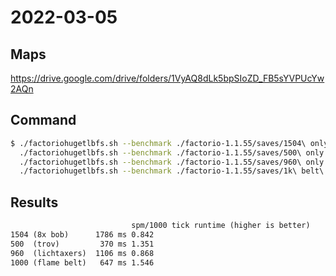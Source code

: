 # 2022-03-05

## Maps

https://drive.google.com/drive/folders/1VyAQ8dLk5bpSIoZD_FB5sYVPUcYw2AQn

## Command

```bash
$ ./factoriohugetlbfs.sh --benchmark ./factorio-1.1.55/saves/1504\ only.zip && \
  ./factoriohugetlbfs.sh --benchmark ./factorio-1.1.55/saves/500\ only.zip && \
  ./factoriohugetlbfs.sh --benchmark ./factorio-1.1.55/saves/960\ only.zip &&  \
  ./factoriohugetlbfs.sh --benchmark ./factorio-1.1.55/saves/1k\ belt\ only.zip
```

## Results

```txt
                           spm/1000 tick runtime (higher is better)
1504 (8x bob)      1786 ms 0.842
500  (trov)         370 ms 1.351
960  (lichtaxers)  1106 ms 0.868
1000 (flame belt)   647 ms 1.546
```
